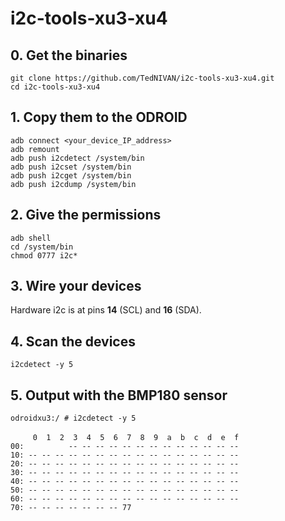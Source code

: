 # i2c-tools-xu3-xu4

## 0. Get the binaries
`git clone https://github.com/TedNIVAN/i2c-tools-xu3-xu4.git`<br />
`cd i2c-tools-xu3-xu4`

## 1. Copy them to the ODROID
`adb connect <your_device_IP_address>`<br />
`adb remount`<br />
`adb push i2cdetect /system/bin`<br />
`adb push i2cset /system/bin`<br />
`adb push i2cget /system/bin`<br />
`adb push i2cdump /system/bin`

## 2. Give the permissions
`adb shell`<br />
`cd /system/bin`<br />
`chmod 0777 i2c*`

## 3. Wire your devices
Hardware i2c is at pins **14** (SCL) and **16** (SDA).

## 4. Scan the devices
`i2cdetect -y 5`

## 5. Output with the BMP180 sensor

`odroidxu3:/ # i2cdetect -y 5`<br />                                                   
`     0  1  2  3  4  5  6  7  8  9  a  b  c  d  e  f`<br />
`00:          -- -- -- -- -- -- -- -- -- -- -- -- --`<br /> 
`10: -- -- -- -- -- -- -- -- -- -- -- -- -- -- -- --`<br /> 
`20: -- -- -- -- -- -- -- -- -- -- -- -- -- -- -- --`<br /> 
`30: -- -- -- -- -- -- -- -- -- -- -- -- -- -- -- --`<br /> 
`40: -- -- -- -- -- -- -- -- -- -- -- -- -- -- -- --`<br /> 
`50: -- -- -- -- -- -- -- -- -- -- -- -- -- -- -- --`<br /> 
`60: -- -- -- -- -- -- -- -- -- -- -- -- -- -- -- --`<br /> 
`70: -- -- -- -- -- -- -- 77`         
